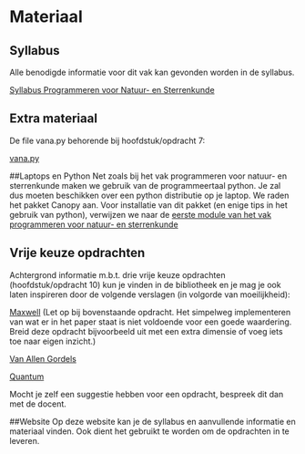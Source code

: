 # Materiaal

## Syllabus
Alle benodigde informatie voor dit vak kan gevonden
worden in de syllabus.

[Syllabus Programmeren voor Natuur- en Sterrenkunde](prog2_20160330_2.pdf)

## Extra materiaal
De file vana.py behorende bij hoofdstuk/opdracht 7:

[vana.py](vana.py)

##Laptops en Python
Net zoals bij het vak programmeren voor natuur- en sterrenkunde maken we gebruik van de programmeertaal python.
Je zal dus moeten beschikken over een python distributie op je laptop. We raden het pakket Canopy aan.
Voor installatie van dit pakket (en enige tips in het gebruik van python), verwijzen we naar de [eerste module
van het vak programmeren voor natuur- en sterrenkunde](https://progns.mprog.nl/module-1/basiselementen)

## Vrije keuze opdrachten
Achtergrond informatie m.b.t. drie vrije keuze opdrachten (hoofdstuk/opdracht 10) kun 
je vinden in de bibliotheek en je mag je ook laten inspireren door de volgende 
verslagen (in volgorde van moeilijkheid):

[Maxwell](numnat_maxwell.pdf)
(Let op bij bovenstaande opdracht. Het simpelweg implementeren van wat er in
het paper staat is niet voldoende voor een goede waardering. Breid deze 
opdracht bijvoorbeeld uit met een extra dimensie of voeg iets toe naar eigen
inzicht.)

[Van Allen Gordels](numnat_vanallen.pdf)

[Quantum](numnat_quantum.pdf)

Mocht je zelf een suggestie hebben voor een opdracht, bespreek dit dan met de docent.

##Website
Op deze website kan je de syllabus en aanvullende informatie en materiaal vinden. Ook dient het gebruikt te worden om de opdrachten in te leveren. 


